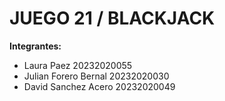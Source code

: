 # JUEGO 21 / BLACKJACK
__Integrantes:__
- Laura Paez 20232020055
- Julian Forero Bernal 20232020030
- David Sanchez Acero 20232020049
